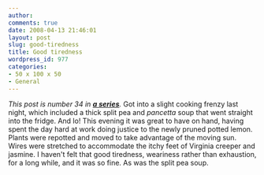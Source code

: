 ```yaml
---
author:
comments: true
date: 2008-04-13 21:46:01
layout: post
slug: good-tiredness
title: Good tiredness
wordpress_id: 977
categories:
- 50 x 100 x 50
- General
---
```


_This post is number 34 in __[a series](http://jeremycherfas.net/category/50-x-100-x-50/)__._
Got into a slight cooking frenzy last night, which included a thick split pea and _pancetta_ soup that went straight into the fridge. And lo! This evening it was great to have on hand, having spent the day hard at work doing justice to the newly pruned potted lemon. Plants were repotted and moved to take advantage of the moving sun. Wires were stretched to accommodate the itchy feet of Virginia creeper and jasmine. I haven't felt that good tiredness, weariness rather than exhaustion, for a long while, and it was so fine. As was the split pea soup.

